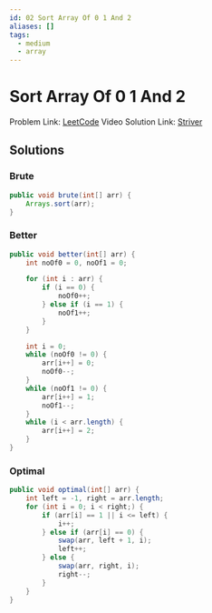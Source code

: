 ```yaml
---
id: 02 Sort Array Of 0 1 And 2
aliases: []
tags:
  - medium
  - array
---
```


# Sort Array Of 0 1 And 2

Problem Link: [LeetCode](https://leetcode.com/problems/sort-colors/)
Video Solution Link: [Striver](https://youtu.be/tp8JIuCXBaU)

## Solutions

### Brute

```java
public void brute(int[] arr) {
    Arrays.sort(arr);
}
```

### Better

```java
public void better(int[] arr) {
    int noOf0 = 0, noOf1 = 0;

    for (int i : arr) {
        if (i == 0) {
            noOf0++;
        } else if (i == 1) {
            noOf1++;
        }
    }

    int i = 0;
    while (noOf0 != 0) {
        arr[i++] = 0;
        noOf0--;
    }
    while (noOf1 != 0) {
        arr[i++] = 1;
        noOf1--;
    }
    while (i < arr.length) {
        arr[i++] = 2;
    }
}
```

### Optimal

```java
public void optimal(int[] arr) {
    int left = -1, right = arr.length;
    for (int i = 0; i < right;) {
        if (arr[i] == 1 || i <= left) {
            i++;
        } else if (arr[i] == 0) {
            swap(arr, left + 1, i);
            left++;
        } else {
            swap(arr, right, i);
            right--;
        }
    }
}
```
